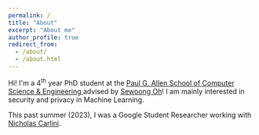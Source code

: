 ```yaml
---
permalink: /
title: "About"
excerpt: "About me"
author_profile: true
redirect_from: 
  - /about/
  - /about.html
---
```


Hi! I'm a 4<sup>th</sup> year PhD student at the [Paul G. Allen School of Computer Science & Engineering ](https://www.cs.washington.edu/) advised by [Sewoong Oh](https://homes.cs.washington.edu/~sewoong/)! I am mainly interested in security and privacy in Machine Learning.

This past summer (2023), I was a Google Student Researcher working with [Nicholas Carlini](https://nicholas.carlini.com/).

